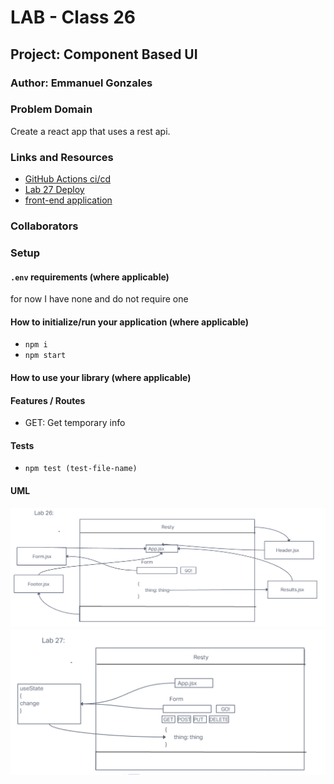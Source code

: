 # LAB - Class 26

## Project: Component Based UI

### Author: Emmanuel Gonzales

### Problem Domain  

Create a react app that uses a rest api.

### Links and Resources

- [GitHub Actions ci/cd](https://github.com/Emmanuel-Gonzales/resty/actions)
- [Lab 27 Deploy](https://codesandbox.io/p/github/Emmanuel-Gonzales/resty/state?workspaceId=7d26a6b1-1665-44a2-a043-5e0f3be0a916 )
- [front-end application](https://codesandbox.io/p/github/Emmanuel-Gonzales/resty/main?layout=%257B%2522sidebarPanel%2522%253A%2522EXPLORER%2522%252C%2522rootPanelGroup%2522%253A%257B%2522direction%2522%253A%2522horizontal%2522%252C%2522type%2522%253A%2522PANEL_GROUP%2522%252C%2522id%2522%253A%2522ROOT_LAYOUT%2522%252C%2522panels%2522%253A%255B%257B%2522type%2522%253A%2522PANEL_GROUP%2522%252C%2522direction%2522%253A%2522horizontal%2522%252C%2522id%2522%253A%2522EDITOR%2522%252C%2522panels%2522%253A%255B%257B%2522type%2522%253A%2522PANEL%2522%252C%2522panelType%2522%253A%2522TABS%2522%252C%2522id%2522%253A%2522cljf7bnjp000b356mnv5j4ksa%2522%257D%255D%252C%2522sizes%2522%253A%255B100%255D%257D%252C%257B%2522type%2522%253A%2522PANEL_GROUP%2522%252C%2522direction%2522%253A%2522horizontal%2522%252C%2522id%2522%253A%2522DEVTOOLS%2522%252C%2522panels%2522%253A%255B%257B%2522type%2522%253A%2522PANEL%2522%252C%2522panelType%2522%253A%2522TABS%2522%252C%2522id%2522%253A%2522cljf7bnjp000d356mg24y8fiz%2522%257D%255D%252C%2522sizes%2522%253A%255B100%255D%257D%255D%252C%2522sizes%2522%253A%255B50%252C50%255D%257D%252C%2522tabbedPanels%2522%253A%257B%2522cljf7bnjp000b356mnv5j4ksa%2522%253A%257B%2522id%2522%253A%2522cljf7bnjp000b356mnv5j4ksa%2522%252C%2522activeTabId%2522%253A%2522cljf7bnjo000a356mex0ss4m3%2522%252C%2522tabs%2522%253A%255B%257B%2522id%2522%253A%2522cljf7bnjo000a356mex0ss4m3%2522%252C%2522mode%2522%253A%2522permanent%2522%252C%2522type%2522%253A%2522FILE%2522%252C%2522filepath%2522%253A%2522%252FREADME.md%2522%257D%252C%257B%2522type%2522%253A%2522FILE%2522%252C%2522filepath%2522%253A%2522%252Fpublic%252Ffavicon.ico%2522%252C%2522id%2522%253A%2522cljf7ea7e00m6356mt0f976po%2522%252C%2522mode%2522%253A%2522temporary%2522%257D%255D%257D%252C%2522cljf7bnjp000d356mg24y8fiz%2522%253A%257B%2522id%2522%253A%2522cljf7bnjp000d356mg24y8fiz%2522%252C%2522activeTabId%2522%253A%2522cljf7ckoj00fy356ma2ez00i5%2522%252C%2522tabs%2522%253A%255B%257B%2522type%2522%253A%2522TASK_LOG%2522%252C%2522taskId%2522%253A%2522start%2522%252C%2522id%2522%253A%2522cljf7ceoq00bp356mqpzriyzd%2522%252C%2522mode%2522%253A%2522permanent%2522%257D%252C%257B%2522type%2522%253A%2522TASK_PORT%2522%252C%2522taskId%2522%253A%2522start%2522%252C%2522port%2522%253A3000%252C%2522id%2522%253A%2522cljf7ckoj00fy356ma2ez00i5%2522%252C%2522mode%2522%253A%2522permanent%2522%252C%2522path%2522%253A%2522%252F%2522%257D%255D%257D%257D%252C%2522showDevtools%2522%253Atrue%252C%2522showSidebar%2522%253Atrue%252C%2522sidebarPanelSize%2522%253A15%257D)

### Collaborators

### Setup

#### `.env` requirements (where applicable)

for now I have none and do not require one


#### How to initialize/run your application (where applicable)

- `npm i`
- `npm start`

#### How to use your library (where applicable)

#### Features / Routes

- GET: Get temporary info

#### Tests

- `npm test (test-file-name)`

#### UML

![UML](./src/assets/uml-26.png)
![UML Lab 27](./src/assets/uml-27.png)


